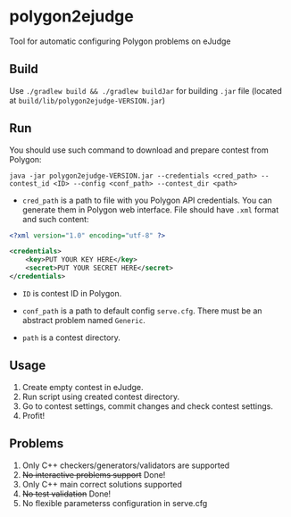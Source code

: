 # polygon2ejudge

Tool for automatic configuring Polygon problems on eJudge

## Build

Use `./gradlew build && ./gradlew buildJar` for building `.jar` file (located at `build/lib/polygon2ejudge-VERSION.jar`)

## Run

You should use such command to download and prepare contest from Polygon:

`java -jar polygon2ejudge-VERSION.jar --credentials <cred_path> --contest_id <ID> --config <conf_path> --contest_dir <path>`

* `cred_path` is a path to file with you Polygon API credentials. You can generate them in Polygon web interface. File should have `.xml` format and such content:

```xml
<?xml version="1.0" encoding="utf-8" ?>

<credentials>
	<key>PUT YOUR KEY HERE</key>
	<secret>PUT YOUR SECRET HERE</secret>
</credentials>
```

* `ID` is contest ID in Polygon.

* `conf_path` is a path to default config `serve.cfg`. There must be an abstract problem named `Generic`.

* `path` is a contest directory.

## Usage

1. Create empty contest in eJudge.
2. Run script using created contest directory.
3. Go to contest settings, commit changes and check contest settings.
4. Profit!

## Problems

1. Only C++ checkers/generators/validators are supported
2. ~~No interactive problems support~~ Done!
3. Only C++ main correct solutions supported
4. ~~No test validation~~ Done!
5. No flexible parameterss configuration in serve.cfg
